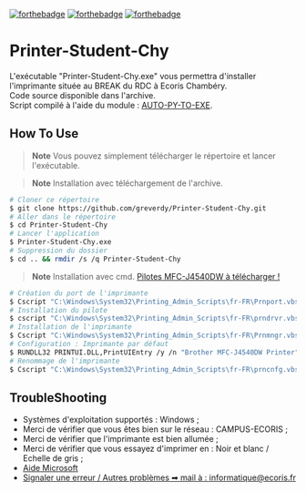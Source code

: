 
[![forthebadge](http://forthebadge.com/images/badges/made-with-python.svg)](https://ecoris.com)
[![forthebadge](http://forthebadge.com/images/badges/built-with-love.svg)](https://ecoris.com)
[![forthebadge](https://forthebadge.com/images/badges/designed-in-ms-paint.svg)](https://forthebadge.com)

# Printer-Student-Chy

L'exécutable "Printer-Student-Chy.exe" vous permettra d'installer l'imprimante située au BREAK du RDC à Ecoris Chambéry.<br>
Code source disponible dans l'archive.<br>
Script compilé à l'aide du module : <a href='https://pypi.org/project/auto-py-to-exe/' target="_blank">AUTO-PY-TO-EXE</a>.

## How To Use
> **Note**
> Vous pouvez simplement télécharger le répertoire et lancer l'exécutable.

> **Note**
> Installation avec téléchargement de l'archive.
```bash
# Cloner ce répertoire
$ git clone https://github.com/greverdy/Printer-Student-Chy.git
# Aller dans le répertoire
$ cd Printer-Student-Chy
# Lancer l'application
$ Printer-Student-Chy.exe
# Suppression du dossier
$ cd .. && rmdir /s /q Printer-Student-Chy
```
> **Note**
> Installation avec cmd. [Pilotes MFC-J4540DW à télécharger !](https://www.brother.fr/services-et-supports/mfc-j4540dw/downloads)
```bash
# Création du port de l'imprimante
$ Cscript "C:\Windows\System32\Printing_Admin_Scripts\fr-FR\Prnport.vbs" -a -r 192.168.12.9 -h 192.168.12.9 -o raw -n 9100
# Installation du pilote
$ cscript "C:\Windows\System32\Printing_Admin_Scripts\fr-FR\prndrvr.vbs" -a -m "Brother MFC-J4540DW Printer" -i "<path to folder>\gdi\BRPRI19C.INF"
# Installation de l'imprimante
$ Cscript "C:\Windows\System32\Printing_Admin_Scripts\fr-FR\Prnmngr.vbs" -a -p "Brother MFC-J4540DW Printer" -m "Brother MFC-J4540DW Printer" -r 192.168.12.9
# Configuration : Imprimante par défaut
$ RUNDLL32 PRINTUI.DLL,PrintUIEntry /y /n "Brother MFC-J4540DW Printer"
# Renommage de l'imprimante
$ Cscript "C:\Windows\System32\Printing_Admin_Scripts\fr-FR\prncnfg.vbs" -z "Imprimante RDC Break" -x -p "Brother MFC-J4540DW Printer"
```

## TroubleShooting

- Systèmes d'exploitation supportés : Windows ;
- Merci de vérifier que vous êtes bien sur le réseau : CAMPUS-ECORIS ;
- Merci de vérifier que l'imprimante est bien allumée ;
- Merci de vérifier que vous essayez d'imprimer en : Noir et blanc / Echelle de gris ;
- [Aide Microsoft](https://support.microsoft.com/fr-fr/windows/installer-une-imprimante-dans-windows-cc0724cf-793e-3542-d1ff-727e4978638b#ID0EBD=Windows_10)
- <a href="mailto:informatique@ecoris.fr?subject=Problème pour se connecter à l'imprimante | Break RDC&body= --- Merci de détailler au mieux votre demande pour que nous puissions vous aider au plus vite ---" target="_blank"> Signaler une erreur / Autres problèmes ➡ mail à : informatique@ecoris.fr </a>

